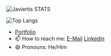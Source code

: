 
![Javiertis STATS](https://github-readme-stats.vercel.app/api?username=Javiertis&show_icons=true&theme=darcula&count_private=true)

![Top Langs](https://github-readme-stats.vercel.app/api/top-langs/?username=Javiertis&layout=compact&theme=darcula&count_private=true&exclude_repo=dotfiles)

- [Portfolio](https://javiertis.github.io)
- 📫 How to reach me: [E-Mail](mailto:javi.teje99@gmail.com) [Linkedin](https://www.linkedin.com/in/javier-tejedor/)
- 😄 Pronouns: He/Him

